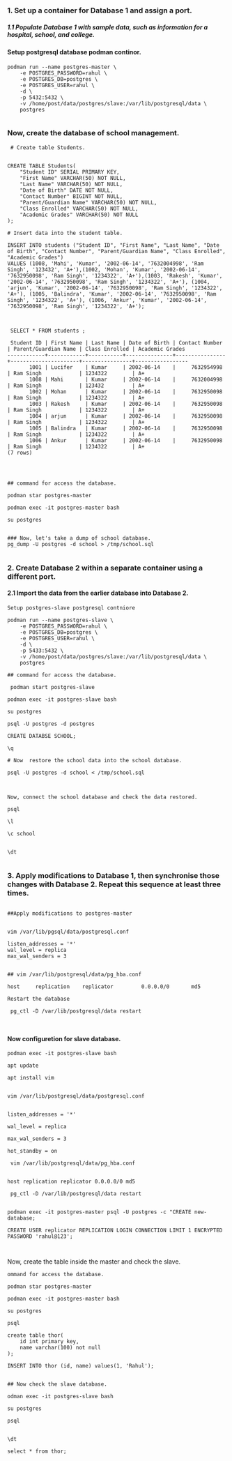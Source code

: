 ### 1. Set up a container for Database 1 and assign a port.
##### 1.1 Populate Database 1 with sample data, such as information for a hospital, school, and college.



#### Setup postgresql database podman continor.

```
podman run --name postgres-master \
    -e POSTGRES_PASSWORD=rahul \
    -e POSTGRES_DB=postgres \
    -e POSTGRES_USER=rahul \
    -d \
    -p 5432:5432 \
    -v /home/post/data/postgres/slave:/var/lib/postgresql/data \
    postgres


```

### Now, create the database of school management.

```
 # Create table Students.


CREATE TABLE Students(
    "Student ID" SERIAL PRIMARY KEY,
    "First Name" VARCHAR(50) NOT NULL,
    "Last Name" VARCHAR(50) NOT NULL,
    "Date of Birth" DATE NOT NULL,  
    "Contact Number" BIGINT NOT NULL,
    "Parent/Guardian Name" VARCHAR(50) NOT NULL,  
    "Class Enrolled" VARCHAR(50) NOT NULL,
    "Academic Grades" VARCHAR(50) NOT NULL
);

```




```
# Insert data into the student table.

INSERT INTO students ("Student ID", "First Name", "Last Name", "Date of Birth", "Contact Number", "Parent/Guardian Name", "Class Enrolled", "Academic Grades")
VALUES (1008, 'Mahi', 'Kumar', '2002-06-14', '7632004998', 'Ram Singh', '123432', 'A+'),(1002, 'Mohan', 'Kumar', '2002-06-14', '7632950098', 'Ram Singh', '1234322', 'A+'),(1003, 'Rakesh', 'Kumar', '2002-06-14', '7632950098', 'Ram Singh', '1234322', 'A+'), (1004, 'arjun', 'Kumar', '2002-06-14', '7632950098', 'Ram Singh', '1234322', 'A+'), (1005, 'Balindra', 'Kumar', '2002-06-14', '7632950098', 'Ram Singh', '1234322', 'A+'), (1006, 'Ankur', 'Kumar', '2002-06-14', '7632950098', 'Ram Singh', '1234322', 'A+');


```


```

 SELECT * FROM students ;

 Student ID | First Name | Last Name | Date of Birth | Contact Number | Parent/Guardian Name | Class Enrolled | Academic Grades 
------------+------------+-----------+---------------+----------------+----------------------+----------------+-----------------
       1001 | Lucifer    | Kumar     | 2002-06-14    |     7632954998 | Ram Singh            | 1234322        | A+
       1008 | Mahi       | Kumar     | 2002-06-14    |     7632004998 | Ram Singh            | 123432         | A+
       1002 | Mohan      | Kumar     | 2002-06-14    |     7632950098 | Ram Singh            | 1234322        | A+
       1003 | Rakesh     | Kumar     | 2002-06-14    |     7632950098 | Ram Singh            | 1234322        | A+
       1004 | arjun      | Kumar     | 2002-06-14    |     7632950098 | Ram Singh            | 1234322        | A+
       1005 | Balindra   | Kumar     | 2002-06-14    |     7632950098 | Ram Singh            | 1234322        | A+
       1006 | Ankur      | Kumar     | 2002-06-14    |     7632950098 | Ram Singh            | 1234322        | A+
(7 rows)




```





```
## command for access the database. 

podman star postgres-master 

podman exec -it postgres-master bash

su postgres


### Now, let's take a dump of school database.
pg_dump -U postgres -d school > /tmp/school.sql 


```





### 2. Create Database 2 within a separate container using a different port.

#### 2.1 Import the data from the earlier database into Database 2.


```
Setup postgres-slave postgresql contniore

podman run --name postgres-slave \
    -e POSTGRES_PASSWORD=rahul \
    -e POSTGRES_DB=postgres \
    -e POSTGRES_USER=rahul \
    -d \
    -p 5433:5432 \
    -v /home/post/data/postgres/slave:/var/lib/postgresql/data \
    postgres

```

```
## command for access the database. 

 podman start postgres-slave 

podman exec -it postgres-slave bash

su postgres

psql -U postgres -d postgres

CREATE DATABSE SCHOOL;

\q

# Now  restore the school data into the school database.

psql -U postgres -d school < /tmp/school.sql


```



```

Now, connect the school database and check the data restored.

psql  

\l 

\c school


\dt


```



### 3. Apply modifications to Database 1, then synchronise those changes with Database 2. Repeat this sequence at least three times.


```

##Apply modifications to postgres-master


vim /var/lib/pgsql/data/postgresql.conf

listen_addresses = '*'
wal_level = replica
max_wal_senders = 3


```



```
## vim /var/lib/postgresql/data/pg_hba.conf

host     replication    replicator         0.0.0.0/0       md5

```

```
Restart the database

 pg_ctl -D /var/lib/postgresql/data restart



```




#### Now configuretion for slave database.



```
podman exec -it postgres-slave bash

apt update

apt install vim


vim /var/lib/postgresql/data/postgresql.conf


listen_addresses = '*'

wal_level = replica

max_wal_senders = 3 

hot_standby = on

```



```
 vim /var/lib/postgresql/data/pg_hba.conf


host replication replicator 0.0.0.0/0 md5

 pg_ctl -D /var/lib/postgresql/data restart

```


```

podman exec -it postgres-master psql -U postgres -c "CREATE new-database;

CREATE USER replicator REPLICATION LOGIN CONNECTION LIMIT 1 ENCRYPTED PASSWORD 'rahul@123';



```


Now, create the table inside the master and check the slave.


```
ommand for access the database. 

podman star postgres-master 

podman exec -it postgres-master bash

su postgres

psql

create table thor(
    id int primary key,
    name varchar(100) not null
);

INSERT INTO thor (id, name) values(1, 'Rahul');


## Now check the slave database.

odman exec -it postgres-slave bash

su postgres

psql


\dt

select * from thor;

```





